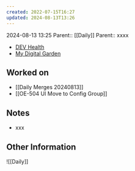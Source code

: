 ```yaml
---
created: 2022-07-15T16:27
updated: 2024-08-13T13:26
---
```

2024-08-13 13:25
Parent:: [[Daily]] 
Parent:: xxxx

- [DEV Health](https://health-configdev.mixtelematics.com/public/mapshow.htm?id=2001&mapid=1A35514B-E08F-4B7C-90B8-CD1774AE8CA3)
- [My Digital Garden](https://my-digital-garden-ten-inky.vercel.app/)

## Worked on

- [[Daily Merges 20240813]]
- [[OE-504 UI Move to Config Group]]

## Notes

- xxx

## Other Information

![[Daily]]
